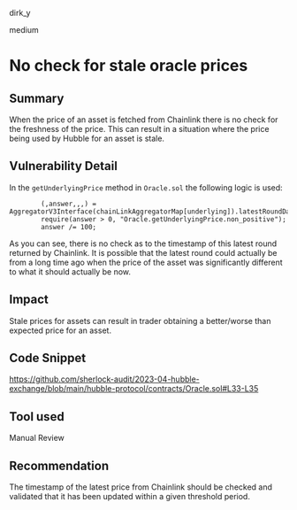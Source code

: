 dirk_y

medium

# No check for stale oracle prices

## Summary
When the price of an asset is fetched from Chainlink there is no check for the freshness of the price. This can result in a situation where the price being used by Hubble for an asset is stale.

## Vulnerability Detail
In the `getUnderlyingPrice` method in `Oracle.sol` the following logic is used:

```solidity
        (,answer,,,) = AggregatorV3Interface(chainLinkAggregatorMap[underlying]).latestRoundData();
        require(answer > 0, "Oracle.getUnderlyingPrice.non_positive");
        answer /= 100;
```

As you can see, there is no check as to the timestamp of this latest round returned by Chainlink. It is possible that the latest round could actually be from a long time ago when the price of the asset was significantly different to what it should actually be now.

## Impact
Stale prices for assets can result in trader obtaining a better/worse than expected price for an asset.

## Code Snippet
https://github.com/sherlock-audit/2023-04-hubble-exchange/blob/main/hubble-protocol/contracts/Oracle.sol#L33-L35

## Tool used
Manual Review

## Recommendation
The timestamp of the latest price from Chainlink should be checked and validated that it has been updated within a given threshold period.